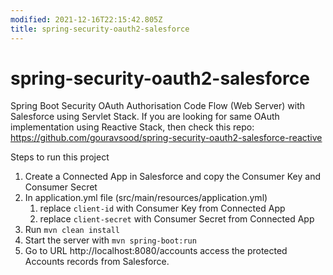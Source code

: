 ```yaml
---
modified: 2021-12-16T22:15:42.805Z
title: spring-security-oauth2-salesforce
---
```


# spring-security-oauth2-salesforce

Spring Boot Security OAuth Authorisation Code Flow (Web Server) with Salesforce using Servlet Stack. If you are looking for same OAuth implementation using Reactive Stack, then check this repo: https://github.com/gouravsood/spring-security-oauth2-salesforce-reactive

Steps to run this project

1. Create a Connected App in Salesforce and copy the Consumer Key and Consumer Secret
2. In application.yml file (src/main/resources/application.yml)
   1. replace `client-id` with Consumer Key from Connected App
   2. replace `client-secret` with Consumer Secret from Connected App
3. Run `mvn clean install`
4. Start the server with `mvn spring-boot:run`
5. Go to URL http://localhost:8080/accounts access the protected Accounts records from Salesforce.
